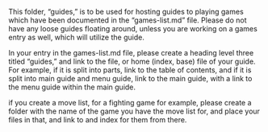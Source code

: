 This folder, “guides,” is to be used for hosting guides to playing
games which have been documented in the “games-list.md” file. Please
do not have any loose guides floating around, unless you are working
on a games entry as well, which will utilize the guide.

In your entry in the games-list.md file, please create a heading level
three titled “guides,” and link to the file, or home (index, base)
file of your guide. For example, if it is split into parts, link to
the table of contents, and if it is split into main guide and menu
guide, link to the main guide, with a link to the menu guide within
the main guide.

if you create a move list, for a fighting game for example, please
create a folder with the name of the game you have the move list for,
and place your files in that, and link to and index for them from
there.
